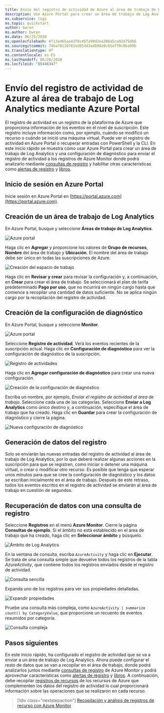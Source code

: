 ```yaml
---
title: Envío del registro de actividad de Azure al área de trabajo de Log Analytics mediante Azure Portal
description: Use Azure Portal para crear un área de trabajo de Log Analytics y una configuración de diagnóstico para enviar el registro de actividad a los registros de Azure Monitor.
ms.subservice: logs
ms.topic: quickstart
author: bwren
ms.author: bwren
ms.date: 06/25/2020
ms.openlocfilehash: 6f13a465aa43f0c45fa99d2ea396a5ca92d75d66
ms.sourcegitcommit: 74ba70139781ed854d3ad898a9c65ef70c0ba99b
ms.translationtype: HT
ms.contentlocale: es-ES
ms.lasthandoff: 06/26/2020
ms.locfileid: "85446347"
---
```

# <a name="send-azure-activity-log-to-log-analytics-workspace-using-azure-portal"></a>Envío del registro de actividad de Azure al área de trabajo de Log Analytics mediante Azure Portal
El registro de actividad es un registro de la plataforma de Azure que proporciona información de los eventos en el nivel de suscripción. Este registro incluye información como, por ejemplo, cuándo se modificó un recurso o cuándo se inició una máquina virtual. Puede ver el registro de actividad en Azure Portal o recuperar entradas con PowerShell y la CLI. En este inicio rápido se muestra cómo usar Azure Portal para crear un área de trabajo de Log Analytics y una configuración de diagnóstico para enviar el registro de actividad a los registros de Azure Monitor donde podrá analizarlo mediante [consultas de registro](../log-query/log-query-overview.md) y habilitar otras características como [alertas de registro](../platform/alerts-log-query.md) y [libros](../platform/workbooks-overview.md). 

## <a name="sign-in-to-azure-portal"></a>Inicio de sesión en Azure Portal
Inicie sesión en Azure Portal en [https://portal.azure.com](https://portal.azure.com). 



## <a name="create-a-log-analytics-workspace"></a>Creación de un área de trabajo de Log Analytics
En Azure Portal, busque y seleccione **Áreas de trabajo de Log Analytics**. 

![Azure portal](media/quick-create-workspace/azure-portal-01.png)
  
Haga clic en **Agregar** y proporcione los valores de **Grupo de recursos**, **Nombre** del área de trabajo y **Ubicación**. El nombre del área de trabajo debe ser único en todas las suscripciones de Azure.

![Creación del espacio de trabajo](media/quick-collect-activity-log/create-workspace.png)

Haga clic en **Revisar y crear** para revisar la configuración y, a continuación, en **Crear** para crear el área de trabajo. Se seleccionará el plan de tarifa predeterminado **Pago por uso**, que no incurrirá en ningún cargo hasta que comience a recopilar una cantidad de datos suficiente. No se aplica ningún cargo por la recopilación del registro de actividad.


## <a name="create-diagnostic-setting"></a>Creación de la configuración de diagnóstico
En Azure Portal, busque y seleccione **Monitor**. 

![Azure portal](media/quick-collect-activity-log/azure-portal-monitor.png)

Seleccione **Registro de actividad**. Verá los eventos recientes de la suscripción actual. Haga clic en **Configuración de diagnóstico** para ver la configuración de diagnóstico de la suscripción.

![Registro de actividades](media/quick-collect-activity-log/activity-log.png)

Haga clic en **Agregar configuración de diagnóstico** para crear una nueva configuración. 

![Creación de la configuración de diagnóstico](media/quick-collect-activity-log/create-diagnostic-setting.png)

Escriba un nombre, por ejemplo, *Enviar el registro de actividad al área de trabajo*. Seleccione cada una de las categorías. Seleccione **Enviar a Log Analytics** como único destino y, a continuación, especifique el área de trabajo que ha creado. Haga clic en **Guardar** para crear la configuración de diagnóstico y cierre la página.

![Nueva configuración de diagnóstico](media/quick-collect-activity-log/new-diagnostic-setting.png)

## <a name="generate-log-data"></a>Generación de datos del registro
Solo se enviarán las nuevas entradas del registro de actividad al área de trabajo de Log Analytics, por lo que deberá realizar algunas acciones en la suscripción para que se registren, como iniciar o detener una máquina virtual, o crear o modificar otro recurso. Es posible que tenga que esperar unos minutos para que se cree la configuración de diagnóstico y los datos se escriban inicialmente en el área de trabajo. Después de este retraso, todos los eventos escritos en el registro de actividad se enviarán al área de trabajo en cuestión de segundos.

## <a name="retrieve-data-with-a-log-query"></a>Recuperación de datos con una consulta de registro

Seleccione **Registros** en el menú **Azure Monitor**. Cierre la página **Consultas de ejemplo**. Si el ámbito no está establecido en el área de trabajo que ha creado, haga clic en **Seleccionar ámbito** y búsquelo.

![Ámbito de Log Analytics](media/quick-collect-activity-log/log-analytics-scope.png)

En la ventana de consulta, escriba `AzureActivity` y haga clic en **Ejecutar**. Se trata de una consulta simple que devuelve todos los registros de la tabla *AzureActivity*, que contiene todos los registros enviados desde el registro de actividad.

![Consulta sencilla](media/quick-collect-activity-log/query-01.png)

Expanda uno de los registros para ver sus propiedades detalladas.

![Expandir propiedades](media/quick-collect-activity-log/expand-properties.png)

Pruebe una consulta más compleja, como `AzureActivity | summarize count() by CategoryValue`, que proporcione un recuento de eventos resumidos por categoría.

![Consulta compleja](media/quick-collect-activity-log/query-02.png)


## <a name="next-steps"></a>Pasos siguientes
En este inicio rápido, ha configurado el registro de actividad que se va a enviar a un área de trabajo de Log Analytics. Ahora puede configurar el resto de datos que se van a recopilar en el área de trabajo, donde podrá analizarlos juntos mediante [consultas de registro](../log-query/log-query-overview.md) de Azure Monitor y podrá aprovechar características como [alertas de registro](../platform/alerts-log-query.md) y [libros](../platform/workbooks-overview.md). A continuación, debe recopilar [registros de recursos](../platform/resource-logs.md) de los recursos de Azure que complementen los datos del registro de actividad lo cual proporcionará información sobre las operaciones que se realizaron en cada recurso.


> [!div class="nextstepaction"]
> [Recopilación y análisis de registros de recurso con Azure Monitor](tutorial-resource-logs.md)
